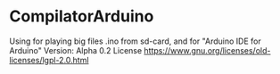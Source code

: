 # CompilatorArduino
Using for playing big files .ino from sd-card, and for "Arduino IDE for Arduino"
Version: Alpha 0.2
License https://www.gnu.org/licenses/old-licenses/lgpl-2.0.html
